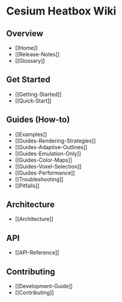 # Cesium Heatbox Wiki

## Overview
- [[Home]]
- [[Release-Notes]]
- [[Glossary]]

## Get Started
- [[Getting-Started]]
- [[Quick-Start]]

## Guides (How‑to)
- [[Examples]]
- [[Guides-Rendering-Strategies]]
- [[Guides-Adaptive-Outlines]]
- [[Guides-Emulation-Only]]
- [[Guides-Color-Maps]]
- [[Guides-Voxel-Selection]]
- [[Guides-Performance]]
- [[Troubleshooting]]
- [[Pitfalls]]

## Architecture
- [[Architecture]]

## API
- [[API-Reference]]

## Contributing
- [[Development-Guide]]
- [[Contributing]]
